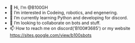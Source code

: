 - 👋 Hi, I’m @B100GH
- 👀 I’m interested in Codeing, robotics, and engenering.
- 🌱 I’m currently learning Python and developing for discord.
- 💞️ I’m looking to collaborate on bots and stuff.
- 📫 How to reach me on discord('B100#3685') or my website https://sites.google.com/view/b100sbots
